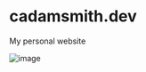 # cadamsmith.dev

My personal website

![image](https://github.com/user-attachments/assets/115c4125-c043-4c60-bb5d-43628a25d6e6)
